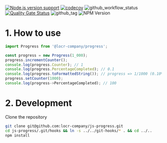 [![Node.js version support][shield-node]][info-node]
[![codecov](https://codecov.io/gh/locr-company/js-progress/graph/badge.svg?token=1Y2x4xM8Or)](https://codecov.io/gh/locr-company/js-progress)
![github_workflow_status](https://img.shields.io/github/actions/workflow/status/locr-company/js-progress/node.js.yml)
[![Quality Gate Status](https://sonarcloud.io/api/project_badges/measure?project=locr-company_js-progress&metric=alert_status)](https://sonarcloud.io/summary/new_code?id=locr-company_js-progress)
![github_tag](https://img.shields.io/github/v/tag/locr-company/js-progress)
![NPM Version](https://img.shields.io/npm/v/%40locr-company%2Fprogress)

# 1. How to use

```js
import Progress from '@locr-company/progress';

const progress = new Progress(1_000);
progress.incrementCounter();
console.log(progress.Counter); // 1
console.log(progress.PercentageCompleted); // 0.1
console.log(progress.toFormattedString()); // progress => 1/1000 (0.10%); elapsed: 00:00:01; ete: 00:16:39; eta: 2021-10-10 20:00:01
progress.setCounter(1000);
console.log(progress->PercentageCompleted); // 100
```

# 2. Development

Clone the repository

```bash
git clone git@github.com:locr-company/js-progress.git
cd js-progress/.git/hooks && ln -s ../../git-hooks/* . && cd ../..
npm install
```

[info-node]: package.json
[shield-node]: https://img.shields.io/node/v/@locr-company/progress.svg
